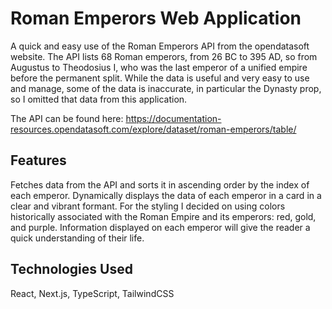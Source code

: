 # Roman Emperors Web Application
A quick and easy use of the Roman Emperors API from the opendatasoft website. The API lists 68 Roman emperors, from 26 BC to 395 AD, so from Augustus to Theodosius I, who was the last emperor of a unified empire before the permanent split. While the data is useful and very easy to use and manage, some of the data is inaccurate, in particular the Dynasty prop, so I omitted that data from this application. 

The API can be found here: https://documentation-resources.opendatasoft.com/explore/dataset/roman-emperors/table/

## Features
Fetches data from the API and sorts it in ascending order by the index of each emperor.
Dynamically displays the data of each emperor in a card in a clear and vibrant formant.
For the styling I decided on using colors historically associated with the Roman Empire and its emperors: red, gold, and purple.
Information displayed on each emperor will give the reader a quick understanding of their life.

## Technologies Used
React, Next.js, TypeScript, TailwindCSS